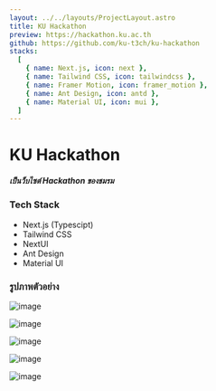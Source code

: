 ```yaml
---
layout: ../../layouts/ProjectLayout.astro
title: KU Hackathon
preview: https://hackathon.ku.ac.th
github: https://github.com/ku-t3ch/ku-hackathon
stacks:
  [
    { name: Next.js, icon: next },
    { name: Tailwind CSS, icon: tailwindcss },
    { name: Framer Motion, icon: framer_motion },
    { name: Ant Design, icon: antd },
    { name: Material UI, icon: mui },
  ]
---
```


# KU Hackathon

##### เป็นว็บไซต์ Hackathon ของชมรม

### Tech Stack

- Next.js (Typescipt)
- Tailwind CSS
- NextUI
- Ant Design
- Material UI

### รูปภาพตัวอย่าง

![image](/image/projects/ku-hackathon/01.png)

![image](/image/projects/ku-hackathon/02.png)

![image](/image/projects/ku-hackathon/03.png)

![image](/image/projects/ku-hackathon/04.png)

![image](/image/projects/ku-hackathon/05.png)
